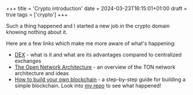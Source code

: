 +++
title = 'Crypto introduction'
date = 2024-03-23T16:15:01+01:00
draft = true
tags = ['crypto']
+++

Such a thing happened and I started a new job in the crypto domain knowing nothing about it.

Here are a few links which make me more aware of what's happening:

* [DEX](https://www.coinbase.com/en-gb/learn/crypto-basics/what-is-a-dex) - what is it and what are its advantages compared to centralized exchanges
* [The Open Network Architecture](https://blog.ton.org/the-architecture-behind-the-open-network) - an overview of the TON network architecture and ideas
* [How to build your own blockchain](https://bigishdata.com/2017/10/17/write-your-own-blockchain-part-1-creating-storing-syncing-displaying-mining-and-proving-work/) - a step-by-step guide for building a simple blockchain. Look into [my repo](https://github.com/sild/educhain) to see what happened!
